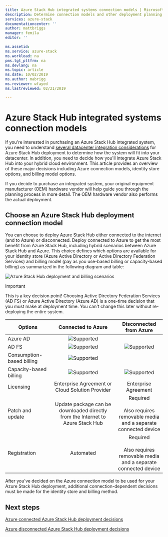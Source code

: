 ```yaml
---
title: Azure Stack Hub integrated systems connection models | Microsoft Docs
description: Determine connection models and other deployment planning decisions for Azure Stack Hub integrated systems.
services: azure-stack
documentationcenter: ''
author: mattbriggs
manager: femila
editor: ''

ms.assetid: 
ms.service: azure-stack
ms.workload: na
pms.tgt_pltfrm: na
ms.devlang: na
ms.topic: article
ms.date: 10/02/2019
ms.author: mabrigg
ms.reviewer: wfayed
ms.lastreviewed: 02/21/2019

---
```

# Azure Stack Hub integrated systems connection models
If you're interested in purchasing an Azure Stack Hub integrated system, you need to understand [several datacenter integration considerations](azure-stack-datacenter-integration.md) for Azure Stack Hub deployment to determine how the system will fit into your datacenter. In addition, you need to decide how you'll integrate Azure Stack Hub into your hybrid cloud environment. This article provides an overview of these major decisions including Azure connection models, identity store options, and billing model options.

If you decide to purchase an integrated system, your original equipment manufacturer (OEM) hardware vendor will help guide you through the planning process in more detail. The OEM hardware vendor also performs the actual deployment.

## Choose an Azure Stack Hub deployment connection model
You can choose to deploy Azure Stack Hub either connected to the internet (and to Azure) or disconnected. Deploy connected to Azure to get the most benefit from Azure Stack Hub, including hybrid scenarios between Azure Stack Hub and Azure. This choice defines which options are available for your identity store (Azure Active Directory or Active Directory Federation Services) and billing model (pay as you use-based billing or capacity-based billing) as summarized in the following diagram and table:

![Azure Stack Hub deployment and billing scenarios](media/azure-stack-connection-models/azure-stack-scenarios.png)
  
> [!IMPORTANT]
> This is a key decision point! Choosing Active Directory Federation Services (AD FS) or Azure Active Directory (Azure AD) is a one-time decision that you must make at deployment time. You can't change this later without re-deploying the entire system.  


|Options|Connected to Azure|Disconnected from Azure|
|-----|:-----:|:-----:|
|Azure AD|![Supported](media/azure-stack-connection-models/check.png)| |
|AD FS|![Supported](media/azure-stack-connection-models/check.png)|![Supported](media/azure-stack-connection-models/check.png)|
|Consumption-based billing|![Supported](media/azure-stack-connection-models/check.png)| |
|Capacity-based billing|![Supported](media/azure-stack-connection-models/check.png)|![Supported](media/azure-stack-connection-models/check.png)|
|Licensing| Enterprise Agreement or Cloud Solution Provider | Enterprise Agreement |
|Patch and update|Update package can be downloaded directly from the Internet to Azure Stack Hub |  Required<br><br>Also requires removable media<br> and a separate connected device |
| Registration | Automated | Required<br><br>Also requires removable media<br> and a separate connected device |

After you've decided on the Azure connection model to be used for your Azure Stack Hub deployment, additional connection-dependent decisions must be made for the identity store and billing method.

## Next steps

[Azure connected Azure Stack Hub deployment decisions](azure-stack-connected-deployment.md)

[Azure disconnected Azure Stack Hub deployment decisions](azure-stack-disconnected-deployment.md)
